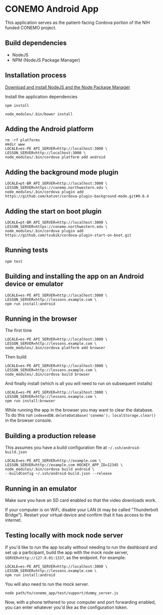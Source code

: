 # CONEMO Android App

This application serves as the patient-facing Cordova portion of the NIH funded
CONEMO project.

## Build dependencies

- NodeJS
- NPM (NodeJS Package Manager)

## Installation process

[Download and install NodeJS and the Node Package Manager](http://nodejs.org/download/)

Install the application dependencies

`npm install`

`node_modules/.bin/bower install`

## Adding the Android platform

```
rm -rf platforms
mkdir www
LOCALE=es-PE API_SERVER=http://localhost:3000 \
LESSON_SERVER=http://localhost:3000 \
node_modules/.bin/cordova platform add android
```

## Adding the background mode plugin

```
LOCALE=pt-BR API_SERVER=http://localhost:3000 \
LESSON_SERVER=https://conemo.northwestern.edu \
node_modules/.bin/cordova plugin add https://github.com/katzer/cordova-plugin-background-mode.git#0.6.4
```

## Adding the start on boot plugin

```
LOCALE=pt-BR API_SERVER=http://localhost:3000 \
LESSON_SERVER=https://conemo.northwestern.edu \
node_modules/.bin/cordova plugin add https://github.com/tsubik/cordova-plugin-start-on-boot.git
```

## Running tests

`npm test`

## Building and installing the app on an Android device or emulator

```
LOCALE=es-PE API_SERVER=http://localhost:3000 \
LESSON_SERVER=http://lessons.example.com \
npm run install:android
```

## Running in the browser

The first time

```
LOCALE=es-PE API_SERVER=http://localhost:3000 \
LESSON_SERVER=http://lessons.example.com \
node_modules/.bin/cordova platform add browser
```

Then build

```
LOCALE=es-PE API_SERVER=http://localhost:3000 \
LESSON_SERVER=http://lessons.example.com \
node_modules/.bin/cordova build browser
```

And finally install (which is all you will need to run on subsequent installs)

```
LOCALE=es-PE API_SERVER=http://localhost:3000 \
LESSON_SERVER=http://lessons.example.com \
npm run install:browser
```

While running the app in the browser you may want to clear the database. To do
this run `indexedDB.deleteDatabase('conemo'); localStorage.clear()` in the
browser console.

## Building a production release

This assumes you have a build configuration file at `~/.ssh/android-build.json`

```
LOCALE=es-PE API_SERVER=http://example.com \
LESSON_SERVER=http://example.com HOCKEY_APP_ID=12345 \
node_modules/.bin/cordova build android \
--buildConfig ~/.ssh/android-build.json --release
```

## Running in an emulator

Make sure you have an SD card enabled so that the video downloads work.

If your computer is on WiFi, disable your LAN (it may be called "Thunderbolt Bridge").
Restart your virtual device and confirm that it has access to the internet.

## Testing locally with mock node server

If you'd like to run the app locally without needing to run the dashboard and
set up a participant, build the app with the mock node server,
`SERVER=http://127.0.01:1337`, as the endpoint. For example:

```
LOCALE=es-PE API_SERVER=http://localhost:3000 \
LESSON_SERVER=http://lessons.example.com \
npm run install:android
```

You will also need to run the mock server.

```
node path/to/conemo_app/test/support/dummy_server.js
```

Now, with a phone tethered to your computer and port forwarding enabled, you
can enter whatever you'd like as the configuration token.
